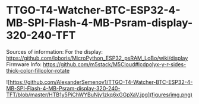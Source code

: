 # TTGO-T4-Watcher-BTC-ESP32-4-MB-SPI-Flash-4-MB-Psram-display-320-240-TFT

Sources of information:
For the display:  https://github.com/loboris/MicroPython_ESP32_psRAM_LoBo/wiki/display 
Firmware Info:    https://github.com/m5stack/M5Cloud#lcdpolyx-y-r-sides-thick-color-fillcolor-rotate 

![https://github.com/AlexanderSemenov1/TTGO-T4-Watcher-BTC-ESP32-4-MB-SPI-Flash-4-MB-Psram-display-320-240-TFT/blob/master/HTB1y5PiChWYBuNjy1zkq6xGGpXaV.jpg](figures/img.png)



